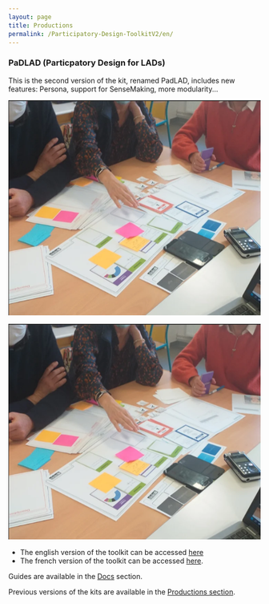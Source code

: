 ```yaml
---
layout: page
title: Productions
permalink: /Participatory-Design-ToolkitV2/en/
---
```


### PaDLAD (Particpatory Design for LADs)
This is the second version of the kit, renamed PadLAD, includes new features: Persona, support for SenseMaking, more modularity...

![Participatory Workshop using PadLAD](/assets/PadLAD/figures/workshop/ws1.png)

![Result of a participatory Workshop using PadLAD](/assets/PadLAD/figures/workshop/ws1.png)


* The english version of the toolkit can be accessed [here](/assets/PadLAD/PADLAD_KIT_en.pdf)
* The french version of the toolkit can be accessed [here](/assets/PadLAD/PADLAD_KIT_fr.pdf).

Guides are available in the [Docs](/docs) section.


Previous versions of the kits are available in the [Productions section](/productions/).
